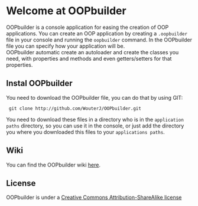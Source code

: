 # Welcome at OOPbuilder

OOPbuilder is a console application for easing the creation of OOP applications. You can create an OOP application by creating a `.oopbuilder` file in your console and running the `oopbuilder` command. In the OOPbuilder file you can specify how your application will be.<br>
OOPbuilder automatic create an autoloader and create the classes you need, with properties and methods and even getters/setters for that properties.

## Instal OOPbuilder

You need to download the OOPbuilder file, you can do that by using GIT:

     git clone http://github.com/WouterJ/OOPbuilder.git

You need to download these files in a directory who is in the `application paths` directory, so you can use it in the console, or just add the directory you where you downloaded this files to your `applications paths`.

## Wiki

You can find the OOPbuilder wiki [here](https://github.com/WouterJ/OOPbuilder/wiki).


## License

OOPbuilder is under a [Creative Commons Attribution-ShareAlike license](http://creativecommons.org/licenses/by-sa/3.0/)
